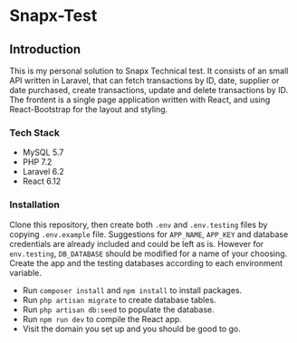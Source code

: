 # Snapx-Test

## Introduction

This is my personal solution to Snapx Technical test. It consists of an small API written in Laravel, that can fetch transactions by ID, date, supplier or date purchased, create transactions, update and delete transactions by ID. The frontent is a single page application written with React, and using React-Bootstrap for the layout and styling.

### Tech Stack
 * MySQL 5.7
 * PHP 7.2
 * Laravel 6.2
 * React 6.12

### Installation

Clone this repository, then create both `.env` and `.env.testing` files by copying `.env.example` file. Suggestions for `APP_NAME`, `APP_KEY` and database credentials are already included and could be left as is. However for `env.testing`, `DB_DATABASE` should be modified for a name of your choosing. Create the app and the testing databases according to each environment variable.

 * Run `composer install` and `npm install` to install packages.
 * Run `php artisan migrate` to create database tables.
 * Run `php artisan db:seed` to populate the database.
 * Run `npm run dev` to compile the React app.
 * Visit the domain you set up and you should be good to go.